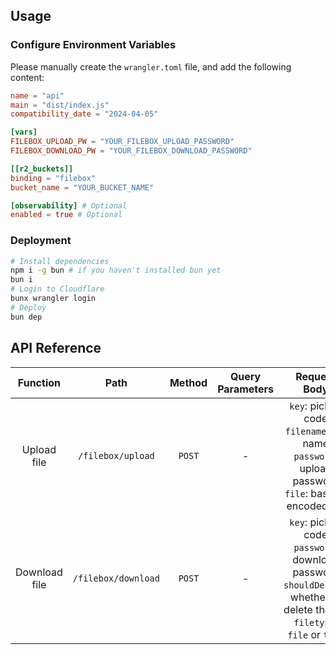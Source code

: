 ## Usage

### Configure Environment Variables

Please manually create the `wrangler.toml` file, and add the following content:

```toml
name = "api"
main = "dist/index.js"
compatibility_date = "2024-04-05"

[vars]
FILEBOX_UPLOAD_PW = "YOUR_FILEBOX_UPLOAD_PASSWORD"
FILEBOX_DOWNLOAD_PW = "YOUR_FILEBOX_DOWNLOAD_PASSWORD"

[[r2_buckets]]
binding = "filebox"
bucket_name = "YOUR_BUCKET_NAME"

[observability] # Optional
enabled = true # Optional
```

### Deployment

```bash
# Install dependencies
npm i -g bun # if you haven't installed bun yet
bun i
# Login to Cloudflare
bunx wrangler login
# Deploy
bun dep
```

## API Reference
| Function | Path | Method | Query Parameters | Request Body | Response |
| :---: | :---: | :---: | :---: | :---: | :---: |
| Upload file | `/filebox/upload` | `POST` | - | `key`: pickup code<br>`filename`: file name<br>`password`: upload password<br>`file`: base64 encoded file | `application/json` |
| Download file | `/filebox/download` | `POST` | - | `key`: pickup code<br>`password`: download password<br>`shouldDelete`: whether to delete the file<br>`filetype`: `file` or `text` | `application/json` |
